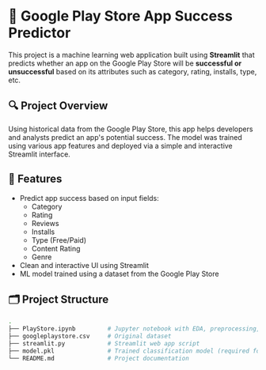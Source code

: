 # 📱 Google Play Store App Success Predictor

This project is a machine learning web application built using **Streamlit** that predicts whether an app on the Google Play Store will be **successful or unsuccessful** based on its attributes such as category, rating, installs, type, etc.

## 🔍 Project Overview

Using historical data from the Google Play Store, this app helps developers and analysts predict an app's potential success. The model was trained using various app features and deployed via a simple and interactive Streamlit interface.

## 🧠 Features

- Predict app success based on input fields:
  - Category
  - Rating
  - Reviews
  - Installs
  - Type (Free/Paid)
  - Content Rating
  - Genre
- Clean and interactive UI using Streamlit
- ML model trained using a dataset from the Google Play Store

## 🗂️ Project Structure

```bash
.
├── PlayStore.ipynb         # Jupyter notebook with EDA, preprocessing, and model training
├── googleplaystore.csv     # Original dataset
├── streamlit.py            # Streamlit web app script
├── model.pkl               # Trained classification model (required for running streamlit app)
└── README.md               # Project documentation

